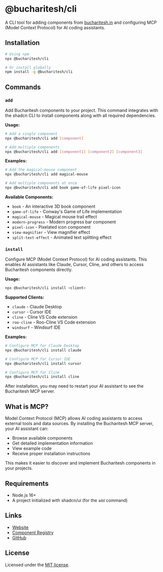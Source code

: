 # @bucharitesh/cli

A CLI tool for adding components from [bucharitesh.in](https://bucharitesh.in/craft) and configuring MCP (Model Context Protocol) for AI coding assistants.

## Installation

```bash
# Using npm
npx @bucharitesh/cli

# Or install globally
npm install -g @bucharitesh/cli
```

## Commands

### `add`

Add Bucharitesh components to your project. This command integrates with the shadcn CLI to install components along with all required dependencies.

**Usage:**

```bash
# Add a single component
npx @bucharitesh/cli add [component]

# Add multiple components
npx @bucharitesh/cli add [component1] [component2] [component3]
```

**Examples:**

```bash
# Add the magical-mouse component
npx @bucharitesh/cli add magical-mouse

# Add multiple components at once
npx @bucharitesh/cli add book game-of-life pixel-icon
```

**Available Components:**

- `book` - An interactive 3D book component
- `game-of-life` - Conway's Game of Life implementation
- `magical-mouse` - Magical mouse trail effect
- `modern-progress` - Modern progress bar component
- `pixel-icon` - Pixelated icon component
- `view-magnifier` - View magnifier effect
- `split-text-effect` - Animated text splitting effect

### `install`

Configure MCP (Model Context Protocol) for AI coding assistants. This enables AI assistants like Claude, Cursor, Cline, and others to access Bucharitesh components directly.

**Usage:**

```bash
npx @bucharitesh/cli install <client>
```

**Supported Clients:**

- `claude` - Claude Desktop
- `cursor` - Cursor IDE
- `cline` - Cline VS Code extension
- `roo-cline` - Roo-Cline VS Code extension
- `windsurf` - Windsurf IDE

**Examples:**

```bash
# Configure MCP for Claude Desktop
npx @bucharitesh/cli install claude

# Configure MCP for Cursor IDE
npx @bucharitesh/cli install cursor

# Configure MCP for Cline
npx @bucharitesh/cli install cline
```

After installation, you may need to restart your AI assistant to see the Bucharitesh MCP server.

## What is MCP?

Model Context Protocol (MCP) allows AI coding assistants to access external tools and data sources. By installing the Bucharitesh MCP server, your AI assistant can:

- Browse available components
- Get detailed implementation information
- View example code
- Receive proper installation instructions

This makes it easier to discover and implement Bucharitesh components in your projects.

## Requirements

- Node.js 16+
- A project initialized with shadcn/ui (for the `add` command)

## Links

- [Website](https://bucharitesh.in)
- [Component Registry](https://bucharitesh.in/craft)
- [GitHub](https://github.com/bucharitesh/bucharitesh.in)

## License

Licensed under the [MIT license](https://github.com/bucharitesh/bucharitesh.in/blob/main/LICENSE).
